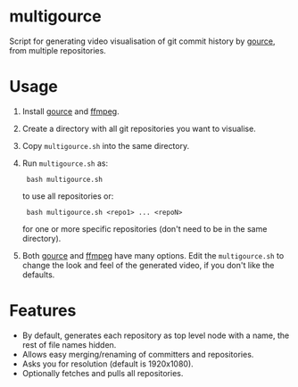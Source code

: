 # multigource

Script for generating video visualisation of git commit history by [gource], from multiple repositories. 

# Usage

1. Install [gource] and [ffmpeg].
1. Create a directory with all git repositories you want to visualise.
1. Copy `multigource.sh` into the same directory.
1. Run `multigource.sh` as:

        bash multigource.sh
    
   to use all repositories or:
   
        bash multigource.sh <repo1> ... <repoN>
        
   for one or more specific repositories (don't need to be in the same directory).
1. Both [gource] and [ffmpeg] have many options. Edit the `multigource.sh` to change the look and feel of the generated video, if you don't like the defaults.

# Features

* By default, generates each repository as top level node with a name, the rest of file names hidden.
* Allows easy merging/renaming of committers and repositories.
* Asks you for resolution (default is 1920x1080).
* Optionally fetches and pulls all repositories.

[gource]: https://gource.io/
[ffmpeg]: https://www.ffmpeg.org/ 